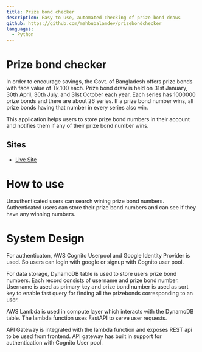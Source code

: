 ```yaml
---
title: Prize bond checker
description: Easy to use, automated checking of prize bond draws
github: https://github.com/mahbubalamdev/prizebondchecker
languages:
  - Python
---
```


# Prize bond checker

In order to encourage savings, the Govt. of Bangladesh offers prize bonds with face value of Tk.100 each.
Prize bond draw is held on 31st January, 30th April, 30th July, and 31st October each year.
Each series has 1000000 prize bonds and there are about 26  series. If a prize bond number wins, all prize bonds having that number in every series also win.

This application helps users to store prize bond numbers in their account and notifies them if any of their prize bond number wins.

## Sites

- [Live Site](https://prizebondchecker.mahbubalam.dev/)

# How to use

Unauthenticated users can search wining prize bond numbers. Authenticated users can store their prize bond numbers and can see if they have any winning numbers.

# System Design

For authenticaton, AWS Cognito Userpool and Google Identity Provider is used. So users can login with google or signup with Cognito user pool.

For data storage, DynamoDB table is used to store users prize bond numbers. Each record consists of username and prize bond number. Username is used as primary key and prize bond number is used as sort key to enable fast query for finding all the prizebonds corresponding to an user.

AWS Lambda is used in compute layer which interacts with the DynamoDB table. The lambda function uses FastAPI to serve user requests.

API Gateway is integrated with the lambda function and exposes REST api to be used from frontend. API gateway has built in support for authentication with Cognito User pool.
